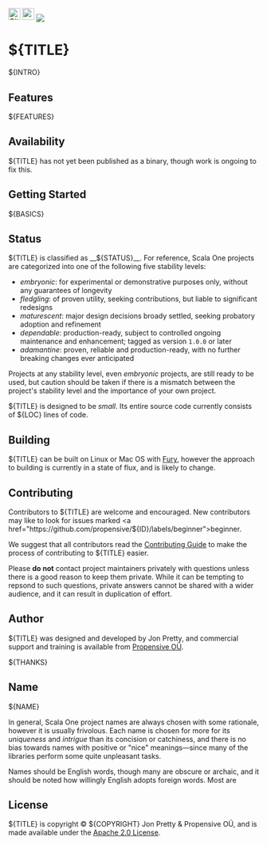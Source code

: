 [<img alt="GitHub Workflow" src="https://img.shields.io/github/actions/workflow/status/propensive/${ID}/main.yml?style=for-the-badge" height="24">](https://github.com/propensive/${ID}/actions)
[<img src="https://img.shields.io/discord/633198088311537684?color=8899f7&label=DISCORD&style=for-the-badge" height="24">](https://discord.gg/7b6mpF6Qcf)
<img src="/doc/images/github.png" valign="middle">

# ${TITLE}

${INTRO}

## Features

${FEATURES}

## Availability

${TITLE} has not yet been published as a binary, though work is ongoing to fix this.

## Getting Started

${BASICS}

## Status

${TITLE} is classified as __${STATUS}__. For reference, Scala One projects are
categorized into one of the following five stability levels:

- _embryonic_: for experimental or demonstrative purposes only, without any guarantees of longevity
- _fledgling_: of proven utility, seeking contributions, but liable to significant redesigns
- _maturescent_: major design decisions broady settled, seeking probatory adoption and refinement
- _dependable_: production-ready, subject to controlled ongoing maintenance and enhancement; tagged as version `1.0.0` or later
- _adamantine_: proven, reliable and production-ready, with no further breaking changes ever anticipated

Projects at any stability level, even _embryonic_ projects, are still ready to
be used, but caution should be taken if there is a mismatch between the
project's stability level and the importance of your own project.

${TITLE} is designed to be _small_. Its entire source code currently consists
of ${LOC} lines of code.

## Building

${TITLE} can be built on Linux or Mac OS with [Fury](/propensive/fury), however
the approach to building is currently in a state of flux, and is likely to
change.

## Contributing

Contributors to ${TITLE} are welcome and encouraged. New contributors may like to look for issues marked
<a href="https://github.com/propensive/${ID}/labels/beginner">beginner</a>.

We suggest that all contributors read the [Contributing Guide](/contributing.md) to make the process of
contributing to ${TITLE} easier.

Please __do not__ contact project maintainers privately with questions unless
there is a good reason to keep them private. While it can be tempting to
repsond to such questions, private answers cannot be shared with a wider
audience, and it can result in duplication of effort.

## Author

${TITLE} was designed and developed by Jon Pretty, and commercial support and training is available from
[Propensive O&Uuml;](https://propensive.com/).

${THANKS}

## Name


${NAME}

In general, Scala One project names are always chosen with some rationale, however it is usually
frivolous. Each name is chosen for more for its _uniqueness_ and _intrigue_ than its concision or
catchiness, and there is no bias towards names with positive or "nice" meanings—since many of the
libraries perform some quite unpleasant tasks.

Names should be English words, though many are obscure or archaic, and it should be noted how
willingly English adopts foreign words. Most are 

## License

${TITLE} is copyright &copy; ${COPYRIGHT} Jon Pretty & Propensive O&Uuml;, and is made available under the
[Apache 2.0 License](/license.md).
